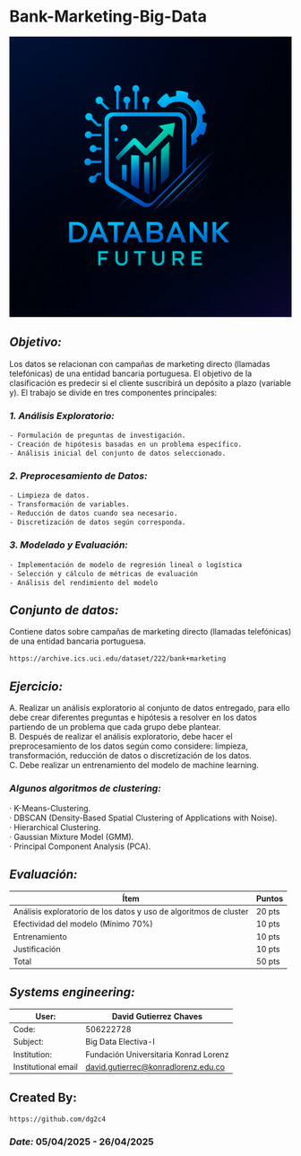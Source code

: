 # Bank-Marketing-Big-Data

<p align="center">
  <img width="800" height="500" src="https://github.com/dg2c4/Bank-Marketing-Data/blob/main/Assets/Bank-Marketing-Data-Ilustration.png" alt="Bank-Marketing-Data-Illustration">
</p>


## *Objetivo:* 
Los datos se relacionan con campañas de marketing directo (llamadas telefónicas) de una entidad bancaria portuguesa. El objetivo de la clasificación es predecir si el cliente suscribirá un depósito a plazo (variable y).
El trabajo se divide en tres componentes principales:

### *1. Análisis Exploratorio:*
    - Formulación de preguntas de investigación.
    - Creación de hipótesis basadas en un problema específico.
    - Análisis inicial del conjunto de datos seleccionado.

### *2. Preprocesamiento de Datos:*
    - Limpieza de datos.
    - Transformación de variables.
    - Reducción de datos cuando sea necesario.
    - Discretización de datos según corresponda.

### *3. Modelado y Evaluación:*
    - Implementación de modelo de regresión lineal o logística
    - Selección y cálculo de métricas de evaluación
    - Análisis del rendimiento del modelo

## *Conjunto de datos:* 
Contiene datos sobre campañas de marketing directo (llamadas telefónicas) de una entidad bancaria portuguesa.

    https://archive.ics.uci.edu/dataset/222/bank+marketing

## *Ejercicio:*
  A. Realizar un análisis exploratorio al conjunto de datos entregado, para ello debe crear diferentes preguntas e hipótesis a resolver en los datos partiendo de un problema que cada grupo debe plantear.\
  B. Después de realizar el análisis exploratorio, debe hacer el preprocesamiento de los datos según como considere: limpieza, transformación, reducción de datos o discretización de los datos.\
  C. Debe realizar un entrenamiento del modelo de machine learning.

### *Algunos algoritmos de clustering:*
· K-Means-Clustering.\
· DBSCAN (Density-Based Spatial Clustering of Applications with Noise).\
· Hierarchical Clustering.\
· Gaussian Mixture Model (GMM).\
· Principal Component Analysis (PCA).

## *Evaluación:*
| Ítem | Puntos |
|------|--------|
| Análisis exploratorio de los datos y uso de algoritmos de cluster | 20 pts |
| Efectividad del modelo (Mínimo 70%) | 10 pts |
| Entrenamiento | 10 pts |
| Justificación | 10 pts |
|Total | 50 pts |

## *Systems engineering:*
| User: | David Gutierrez Chaves |
|------|--------|
| Code: | 506222728 |
| Subject: | Big Data Electiva-I |
| Institution: | Fundación Universitaria Konrad Lorenz |
| Institutional email | david.gutierrec@konradlorenz.edu.co |
  

## Created By:
    https://github.com/dg2c4
    
### *Date:* 05/04/2025 - 26/04/2025
